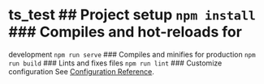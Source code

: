 # ts_test ## Project setup `npm install` ### Compiles and hot-reloads for

development `npm run serve` ### Compiles and minifies for production `npm run build` ### Lints and fixes files `npm run lint` ### Customize
configuration See [Configuration Reference](https://cli.vuejs.org/config/).
